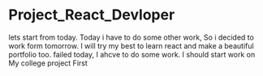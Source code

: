 # Project_React_Devloper
lets start from today.
Today i have to do some other work, So i decided to work form tomorrow.
I will try my best to learn react and make a beautiful portfolio too.
failed today, I ahcve to do some work.
I should start work on My college project First
